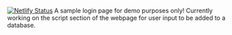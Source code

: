 [![Netlify Status](https://api.netlify.com/api/v1/badges/d94f2f16-c3aa-4b94-b78d-1b8960502211/deploy-status)](https://app.netlify.com/sites/elektric-login/deploys)
A sample login page for demo purposes only! Currently working on the script section of the webpage for user input to be added to a database.